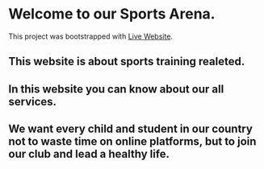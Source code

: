 # Welcome to our Sports Arena.

This project was bootstrapped with [Live Website](https://sports-arena-4444.netlify.app/).

## This website is about sports training realeted.
## In this website you can know about our all services.
##  We want every child and student in our country not to waste time on online platforms, but to join our club and lead a healthy life.

